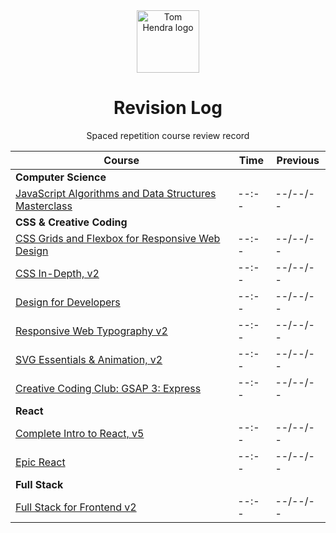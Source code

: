 <div align=center>
<img alt="Tom Hendra logo" src="https://res.cloudinary.com/tomhendra/image/upload/v1567091669/tomhendra-logo/tomhendra-logo-round-1024.png" width="100" />
<h1>Revision Log</h1>
<p>Spaced repetition course review record</p>
</div>

| Course                                                                                                                | Time  | Previous |
| --------------------------------------------------------------------------------------------------------------------- | ----- | -------- |
| **Computer Science**                                                                                                  |       |          |
| [JavaScript Algorithms and Data Structures Masterclass](03-algorithms-and-data-structures)                            | --:-- | --/--/-- |
| **CSS & Creative Coding**                                                                                             |       |          |
| [CSS Grids and Flexbox for Responsive Web Design](14-fem-beginner/03-css-grids-and-flexbox-for-responsive-web-design) | --:-- | --/--/-- |
| [CSS In-Depth, v2](15-fem-professional/06-css-in-depth-v2)                                                            | --:-- | --/--/-- |
| [Design for Developers](16-fem-design-to-code/01-design-for-developers)                                               | --:-- | --/--/-- |
| [Responsive Web Typography v2](16-fem-design-to-code/02-responsive-web-typography-v2)                                 | --:-- | --/--/-- |
| [SVG Essentials & Animation, v2](16-fem-design-to-code/03-svg-essentials-and-animation-v2)                            | --:-- | --/--/-- |
| [Creative Coding Club: GSAP 3: Express](17-ccc-gsap-3/01-express)                                                     | --:-- | --/--/-- |
| **React**                                                                                                             |       |          |
| [Complete Intro to React, v5](15-fem-professional)                                                                    | --:-- | --/--/-- |
| [Epic React](20-epic-react)                                                                                           | --:-- | --/--/-- |
| **Full Stack**                                                                                                        |       |          |
| [Full Stack for Frontend v2](15-fem-professional/07-full-stack-for-front-end-engineers-v2)                            | --:-- | --/--/-- |
